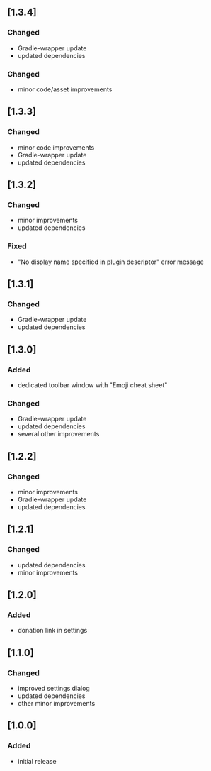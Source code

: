 ## [1.3.4]

### Changed
- Gradle-wrapper update
- updated dependencies

### Changed
- minor code/asset improvements

## [1.3.3]

### Changed
- minor code improvements
- Gradle-wrapper update
- updated dependencies

## [1.3.2]

### Changed
- minor improvements
- updated dependencies

### Fixed
- "No display name specified in plugin descriptor" error message

## [1.3.1]

### Changed
- Gradle-wrapper update
- updated dependencies

## [1.3.0]

### Added
- dedicated toolbar window with "Emoji cheat sheet" 

### Changed
- Gradle-wrapper update
- updated dependencies
- several other improvements

## [1.2.2]

### Changed
- minor improvements
- Gradle-wrapper update
- updated dependencies

## [1.2.1]

### Changed
- updated dependencies
- minor improvements

## [1.2.0]

### Added
- donation link in settings

## [1.1.0]

### Changed
- improved settings dialog
- updated dependencies
- other minor improvements

## [1.0.0]

### Added
- initial release
